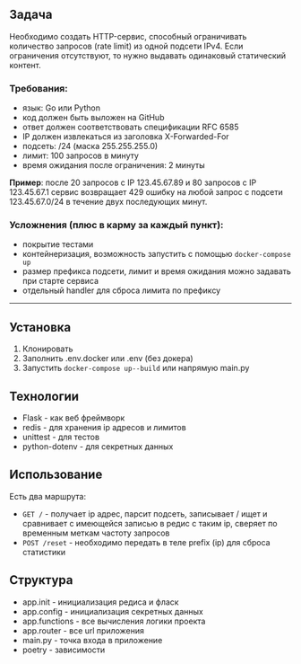 ## Задача

Необходимо создать HTTP-сервис, способный ограничивать количество запросов (rate limit) из одной подсети IPv4.
Если ограничения отсутствуют, то нужно выдавать одинаковый статический контент.

### Требования:
- язык: Go или Python
- код должен быть выложен на GitHub
- ответ должен соответствовать спецификации RFC 6585
- IP должен извлекаться из заголовка X-Forwarded-For
- подсеть: /24 (маска 255.255.255.0)
- лимит: 100 запросов в минуту
- время ожидания после ограничения: 2 минуты

**Пример**: после 20 запросов с IP 123.45.67.89 и 80 запросов с IP 123.45.67.1 сервис возвращает 429 ошибку на любой запрос с подсети 123.45.67.0/24 в течение двух последующих минут.

### Усложнения (плюс в карму за каждый пункт):
- покрытие тестами
- контейнеризация, возможность запустить с помощью `docker-compose up`
- размер префикса подсети, лимит и время ожидания можно задавать при старте сервиса
- отдельный handler для сброса лимита по префиксу
- --

## Установка
1. Клонировать
2. Заполнить .env.docker или .env (без докера)
3. Запустить `docker-compose up--build` или напрямую main.py


## Технологии
- Flask - как веб фреймворк
- redis - для хранения ip адресов и лимитов
- unittest - для тестов
- python-dotenv - для секретных данных

## Использование
Есть два маршрута:
- `GET /` - получает ip адрес, парсит подсеть, записывает / ищет и сравнивает с имеющейся записью в редис с таким ip, 
сверяет по временным меткам частоту запросов
- `POST /reset` - необходимо передать в теле prefix (ip) для сброса статистики 


## Структура
- app.init - инициализация редиса и фласк
- app.config - инициализация секретных данных
- app.functions - все вычисления логики проекта
- app.router - все url приложения
- main.py - точка входа в приложение
- poetry - зависимости